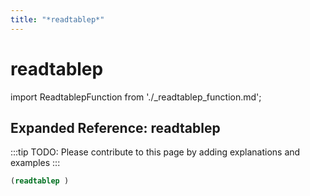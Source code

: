 ```yaml
---
title: "*readtablep*"
---
```


# readtablep

import ReadtablepFunction from './_readtablep_function.md';

<ReadtablepFunction />

## Expanded Reference: readtablep

:::tip
TODO: Please contribute to this page by adding explanations and examples
:::

```lisp
(readtablep )
```
